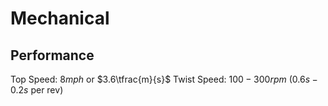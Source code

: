 # Mechanical
## Performance
Top Speed: $8mph$ or $3.6\tfrac{m}{s}$
Twist Speed: $100-300rpm$ ($0.6s-0.2s$ per rev)
